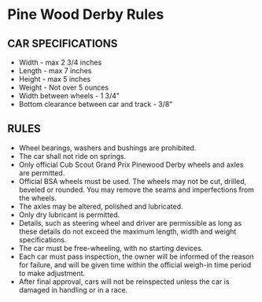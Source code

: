 # Pine Wood Derby Rules #
<style>
@media screen
{
	img[alt="cub scouts"]{display:none}
	.print{display:none;}
}

</style>
<div class="print print_header">
![cub scouts](https://cub306.org/images/logo.png)
Cub Scout Pack 306
</div>

## CAR SPECIFICATIONS ##

* Width - max 2 3/4 inches
* Length - max 7 inches
* Height - max 5 inches
* Weight - Not over 5 ounces
* Width between wheels - 1 3/4"
* Bottom clearance between car and track - 3/8"

## RULES ##

* Wheel bearings, washers and bushings are prohibited.
* The car shall not ride on springs.
* Only official Cub Scout Grand Prix Pinewood Derby wheels and axles are permitted.
* Official BSA wheels must be used. The wheels may not be cut, drilled, beveled or
rounded. You may remove the seams and imperfections from the wheels.
* The axles may be altered, polished and lubricated.
* Only dry lubricant is permitted.
* Details, such as steering wheel and driver are permissible as long as these details do not exceed the maximum length, width and weight specifications.
* The car must be free-wheeling, with no starting devices.
* Each car must pass inspection, the owner will be informed of the reason for failure, and will be given time within the official weigh-in time period to make adjustment.
* After final approval, cars will not be reinspected unless the car is damaged in handling or in a race.

<div class="print print_footer">

----
https://cub306.org/ - 2024-01-19
</div>
